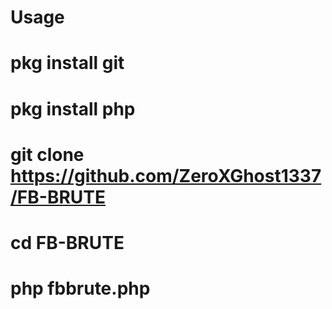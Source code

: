 # Usage
# pkg install git
# pkg install php
# git clone https://github.com/ZeroXGhost1337/FB-BRUTE
# cd FB-BRUTE
# php fbbrute.php

